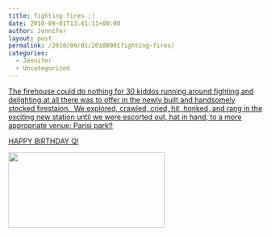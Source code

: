 ```yaml
---
title: fighting fires ;)
date: 2010-09-01T13:41:11+00:00
author: Jennifer
layout: post
permalink: /2010/09/01/20100901fighting-fires/
categories:
  - Jennifer
  - Uncategorized
---
```

[The firehouse could do nothing for 30 kiddos running around fighting and delighting at all there was to offer in the newly built and handsomely stocked firestaion.  We explored, crawled, cried, hit, honked, and rang in the exciting new station until we were escorted out, hat in hand, to a more appropriate venue; Parisi park!!](http://www.flickr.com/photos/jenniferandJennifers_photos/sets/72157624577605047/)

[HAPPY BIRTHDAY Q!](http://www.flickr.com/photos/jenniferandJennifers_photos/sets/72157624577605047/)

[<img title="IMG_0036" height="150" alt="" width="310" class="alignnone size-thumbnail wp-image-852" src="http://static.squarespace.com/static/50db6bb3e4b015296cd43789/50dfa5b1e4b0dc6320e0b5ea/50dfa5b3e4b0dc6320e0b7c2/1283347300000/?format=original" />](http://www.flickr.com/photos/jenniferandJennifers_photos/sets/72157624577605047/)
